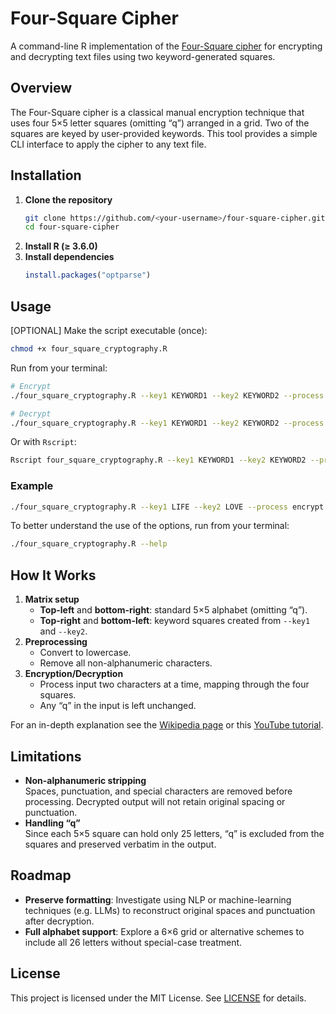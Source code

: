 # Four-Square Cipher

A command-line R implementation of the [Four-Square cipher](https://en.wikipedia.org/wiki/Four-square_cipher) for encrypting and decrypting text files using two keyword-generated squares.

## Overview

The Four-Square cipher is a classical manual encryption technique that uses four 5×5 letter squares (omitting “q”) arranged in a grid. Two of the squares are keyed by user-provided keywords. This tool provides a simple CLI interface to apply the cipher to any text file.

## Installation

1. **Clone the repository**  
   ```bash
   git clone https://github.com/<your-username>/four-square-cipher.git
   cd four-square-cipher
   ```
2. **Install R (≥ 3.6.0)**  
3. **Install dependencies**  
   ```r
   install.packages("optparse")
   ```

## Usage

[OPTIONAL] Make the script executable (once):

```bash
chmod +x four_square_cryptography.R
```

Run from your terminal:

```bash
# Encrypt
./four_square_cryptography.R --key1 KEYWORD1 --key2 KEYWORD2 --process encrypt --input  path/to/input.txt --output path/to/output.txt

# Decrypt
./four_square_cryptography.R --key1 KEYWORD1 --key2 KEYWORD2 --process decrypt --input  path/to/encrypted.txt --output path/to/decrypted.txt
```

Or with `Rscript`:

```bash
Rscript four_square_cryptography.R --key1 KEYWORD1 --key2 KEYWORD2 --process encrypt --input  input.txt --output encrypted.txt
```

### Example

```bash
./four_square_cryptography.R --key1 LIFE --key2 LOVE --process encrypt --input  input.txt --output output.txt
```
To better understand the use of the options, run from your terminal:

```bash
./four_square_cryptography.R --help
```

## How It Works

1. **Matrix setup**  
   - **Top-left** and **bottom-right**: standard 5×5 alphabet (omitting “q”).  
   - **Top-right** and **bottom-left**: keyword squares created from `--key1` and `--key2`.  
2. **Preprocessing**  
   - Convert to lowercase.  
   - Remove all non-alphanumeric characters.  
3. **Encryption/Decryption**  
   - Process input two characters at a time, mapping through the four squares.  
   - Any “q” in the input is left unchanged.  

For an in-depth explanation see the [Wikipedia page](https://en.wikipedia.org/wiki/Four-square_cipher) or this [YouTube tutorial](https://www.youtube.com/watch?v=HwiQ7-rL2w0).

## Limitations

- **Non-alphanumeric stripping**  
  Spaces, punctuation, and special characters are removed before processing. Decrypted output will not retain original spacing or punctuation.  
- **Handling “q”**  
  Since each 5×5 square can hold only 25 letters, “q” is excluded from the squares and preserved verbatim in the output.

## Roadmap

- **Preserve formatting**: Investigate using NLP or machine-learning techniques (e.g. LLMs) to reconstruct original spaces and punctuation after decryption.  
- **Full alphabet support**: Explore a 6×6 grid or alternative schemes to include all 26 letters without special-case treatment.

## License

This project is licensed under the MIT License. See [LICENSE](LICENSE) for details.
